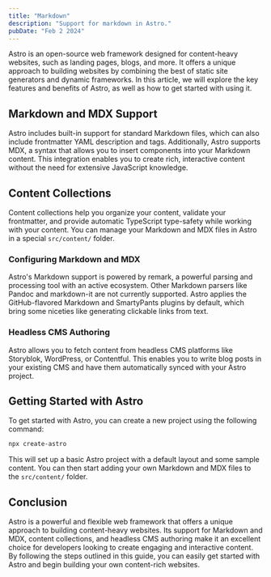 ```yaml
---
title: "Markdown"
description: "Support for markdown in Astro."
pubDate: "Feb 2 2024"
---
```


Astro is an open-source web framework designed for content-heavy websites, such as landing pages, blogs, and more. It offers a unique approach to building websites by combining the best of static site generators and dynamic frameworks. In this article, we will explore the key features and benefits of Astro, as well as how to get started with using it.

## Markdown and MDX Support

Astro includes built-in support for standard Markdown files, which can also include frontmatter YAML description and tags. Additionally, Astro supports MDX, a syntax that allows you to insert components into your Markdown content. This integration enables you to create rich, interactive content without the need for extensive JavaScript knowledge.

## Content Collections

Content collections help you organize your content, validate your frontmatter, and provide automatic TypeScript type-safety while working with your content. You can manage your Markdown and MDX files in Astro in a special `src/content/` folder.

### Configuring Markdown and MDX

Astro's Markdown support is powered by remark, a powerful parsing and processing tool with an active ecosystem. Other Markdown parsers like Pandoc and markdown-it are not currently supported. Astro applies the GitHub-flavored Markdown and SmartyPants plugins by default, which bring some niceties like generating clickable links from text.

### Headless CMS Authoring

Astro allows you to fetch content from headless CMS platforms like Storyblok, WordPress, or Contentful. This enables you to write blog posts in your existing CMS and have them automatically synced with your Astro project.

## Getting Started with Astro

To get started with Astro, you can create a new project using the following command:

```bash
npx create-astro
```

This will set up a basic Astro project with a default layout and some sample content. You can then start adding your own Markdown and MDX files to the `src/content/` folder.

## Conclusion

Astro is a powerful and flexible web framework that offers a unique approach to building content-heavy websites. Its support for Markdown and MDX, content collections, and headless CMS authoring make it an excellent choice for developers looking to create engaging and interactive content. By following the steps outlined in this guide, you can easily get started with Astro and begin building your own content-rich websites.
